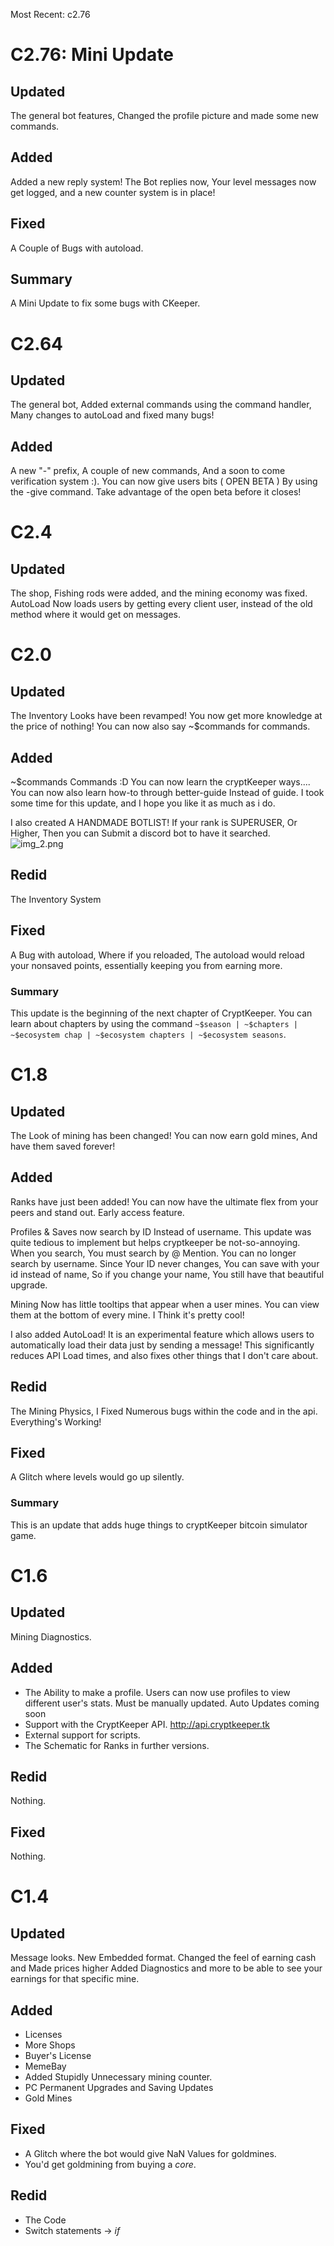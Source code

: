Most Recent: c2.76
# C2.76: Mini Update
## Updated
The general bot features, Changed the profile picture and made
some new commands.
## Added
Added a new reply system! The Bot replies now, Your level messages
now get logged, and a new counter system is in place!
## Fixed
A Couple of Bugs with autoload.
## Summary
A Mini Update to fix some bugs with CKeeper.
# C2.64
## Updated
The general bot, Added external commands using the command handler,
Many changes to autoLoad and fixed many bugs!
## Added
A new "-" prefix, A couple of new commands, And 
a soon to come verification system :). You can now give users bits (
OPEN BETA
)
By using the -give command. Take advantage of the open beta before
it closes!
# C2.4
## Updated
The shop, Fishing rods were added, and the mining economy was fixed.
AutoLoad Now loads users by getting every client user, instead of the old 
method where it would get on messages.
# C2.0
## Updated
The Inventory Looks have been revamped! You now get more knowledge at the price of nothing! You can now also say ~$commands for commands.
## Added
~$commands Commands :D You can now learn the cryptKeeper ways....
You can now also learn how-to through better-guide Instead of guide. I took some time for this update, and I hope you like it as much as i do.

I also created A HANDMADE BOTLIST! If your rank is SUPERUSER, Or Higher, Then you can Submit a discord bot to have it searched. 
![img_2.png](img_2.png)

## Redid
The Inventory System
## Fixed
A Bug with autoload, Where if you reloaded, The autoload would reload your nonsaved points, essentially keeping you from earning more.
### Summary
This update is the beginning of the next chapter of CryptKeeper. You can learn about chapters by using the command `~$season | ~$chapters | ~$ecosystem chap | ~$ecosystem chapters | ~$ecosystem seasons`.
# C1.8
## Updated
The Look of mining has been changed!
You can now earn gold mines, And have them saved forever!
## Added
Ranks have just been added! You can now have the ultimate flex from your peers and stand out. Early access feature.

Profiles & Saves now search by ID Instead of username. This update was quite tedious to implement but helps cryptkeeper be not-so-annoying.
When you search, You must search by @ Mention. You can no longer search by username. Since Your ID never changes, You can save with your id instead of name, So if you change your name, You still have that beautiful upgrade.

Mining Now has little tooltips that appear when a user mines. You can view them at the bottom of every mine. I Think it's pretty cool!

I also added AutoLoad! It is an experimental feature which allows users to automatically load their data just by sending a message! This significantly reduces API Load times, and also fixes other things that I don't care about.


## Redid
The Mining Physics, I Fixed Numerous bugs within the code and in the api. Everything's Working!
## Fixed 
A Glitch where levels would go up silently.

### Summary
This is an update that adds huge things to cryptKeeper bitcoin simulator game.
# C1.6
## Updated
Mining Diagnostics.
## Added
- The Ability to make a profile. Users can now use profiles to view different user's stats. Must be manually updated. Auto Updates coming soon
- Support with the CryptKeeper API. http://api.cryptkeeper.tk
- External support for scripts.
- The Schematic for Ranks in further versions.
## Redid
Nothing.
## Fixed
Nothing.
# C1.4
## Updated
Message looks. New Embedded format.
Changed the feel of earning cash and Made prices higher
Added Diagnostics and more to be able to see your earnings for that specific mine.

## Added
- Licenses
- More Shops
- Buyer's License
- MemeBay
- Added Stupidly Unnecessary mining counter.
- PC Permanent Upgrades and Saving Updates
- Gold Mines
## Fixed
- A Glitch where the bot would give NaN Values for goldmines.
- You'd get goldmining from buying a *core*.
## Redid
- The Code
- Switch statements -> *if*

